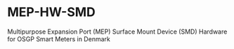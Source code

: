 # MEP-HW-SMD
Multipurpose Expansion Port (MEP) Surface Mount Device (SMD) Hardware for OSGP Smart Meters in Denmark
